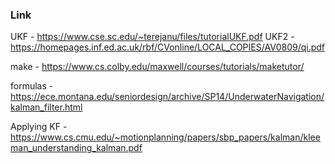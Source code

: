 ### Link
UKF - https://www.cse.sc.edu/~terejanu/files/tutorialUKF.pdf
UKF2 - https://homepages.inf.ed.ac.uk/rbf/CVonline/LOCAL_COPIES/AV0809/qi.pdf

make - https://www.cs.colby.edu/maxwell/courses/tutorials/maketutor/

formulas - https://ece.montana.edu/seniordesign/archive/SP14/UnderwaterNavigation/kalman_filter.html

Applying KF - https://www.cs.cmu.edu/~motionplanning/papers/sbp_papers/kalman/kleeman_understanding_kalman.pdf

